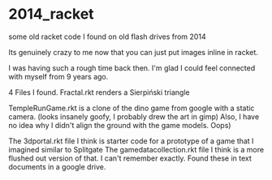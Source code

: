 # 2014_racket
some old racket code I found on old flash drives from 2014

Its genuinely crazy to me now that you can just put images inline in racket.

I was having such a rough time back then. I'm glad I could feel connected with myself from 9 years ago. 

4 Files I found. 
Fractal.rkt renders a Sierpiński triangle

TempleRunGame.rkt is a clone of the dino game from google with a static camera. (looks insanely goofy, I probably drew the art in gimp) Also, I have no idea why I didn't align the ground with the game models. Oops)

The 3dportal.rkt file I think is starter code for a prototype of a game that I imagined similar to Splitgate 
The gamedatacollection.rkt file I think is a more flushed out version of that. I can't remember exactly. Found these in text documents in a google drive.



